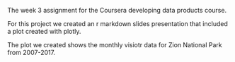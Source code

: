 The week 3 assignment for the Coursera developing data products course.

For this project we created an r markdown slides presentation that included a plot created with plotly.

The plot we created shows the monthly visiotr data for Zion National Park from 2007-2017.
